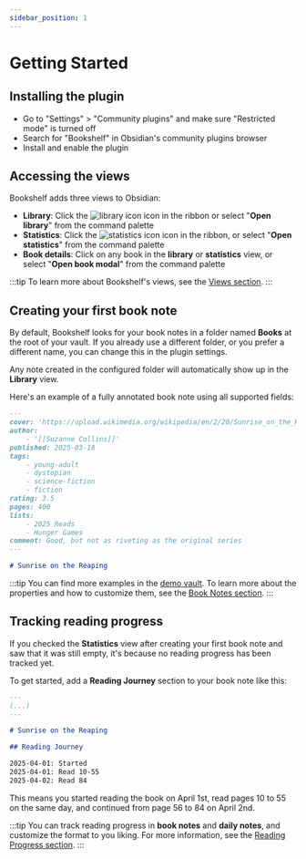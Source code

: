 ```yaml
---
sidebar_position: 1
---
```


# Getting Started

## Installing the plugin

- Go to "Settings" > "Community plugins" and make sure "Restricted mode" is turned off
- Search for "Bookshelf" in Obsidian's community plugins browser
- Install and enable the plugin

## Accessing the views

Bookshelf adds three views to Obsidian:

- **Library**: Click the ![library icon](/img/library-big.svg) icon in the ribbon or select "**Open library**" from the
  command palette
- **Statistics**: Click the ![statistics icon](/img/chart-spline.svg) icon in the ribbon, or select
  "**Open statistics**" from the command palette
- **Book details**: Click on any book in the **library** or **statistics** view, or select "**Open book modal**" from
  the command palette

:::tip
To learn more about Bookshelf's views, see the [Views section](views.md).
:::

## Creating your first book note

By default, Bookshelf looks for your book notes in a folder named **Books** at the root of your vault.
If you already use a different folder, or you prefer a different name, you can change this in the plugin settings.

Any note created in the configured folder will automatically show up in the **Library** view.

Here's an example of a fully annotated book note using all supported fields:

```markdown title="Books/Sunrise on the Reaping.md"
---
cover: 'https://upload.wikimedia.org/wikipedia/en/2/20/Sunrise_on_the_Reaping_book_cover.jpg'
author:
    - '[[Suzanne Collins]]'
published: 2025-03-18
tags:
    - young-adult
    - dystopian
    - science-fiction
    - fiction
rating: 3.5
pages: 400
lists:
    - 2025 Reads
    - Hunger Games
comment: Good, but not as riveting as the original series
---

# Sunrise on the Reaping
```

:::tip
You can find more examples in
the [demo vault](https://github.com/weph/obsidian-bookshelf/tree/main/resources/demo-vault).
To learn more about the properties and how to customize them, see the [Book Notes section](book-notes.mdx).
:::

## Tracking reading progress

If you checked the **Statistics** view after creating your first book note and saw that it was still empty, it's
because no reading progress has been tracked yet.

To get started, add a **Reading Journey** section to your book note like this:

```markdown title="Books/Sunrise on the Reaping.md"
---
(...)
---

# Sunrise on the Reaping

## Reading Journey

2025-04-01: Started
2025-04-01: Read 10-55
2025-04-02: Read 84
```

This means you started reading the book on April 1st, read pages 10 to 55 on the same day, and continued from page 56
to 84 on April 2nd.

:::tip
You can track reading progress in **book notes** and **daily notes**, and customize the format to you liking. For more
information, see the [Reading Progress section](reading-progress.md).
:::
